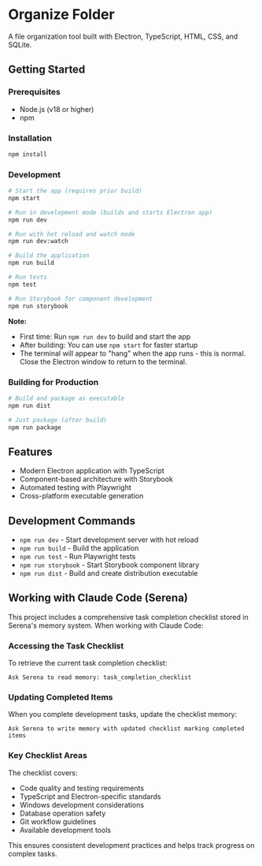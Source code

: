 # Organize Folder

A file organization tool built with Electron, TypeScript, HTML, CSS, and SQLite.

## Getting Started

### Prerequisites
- Node.js (v18 or higher)
- npm

### Installation
```bash
npm install
```

### Development
```bash
# Start the app (requires prior build)
npm start

# Run in development mode (builds and starts Electron app)
npm run dev

# Run with hot reload and watch mode
npm run dev:watch

# Build the application
npm run build

# Run tests
npm test

# Run Storybook for component development
npm run storybook
```

**Note:** 
- First time: Run `npm run dev` to build and start the app
- After building: You can use `npm start` for faster startup
- The terminal will appear to "hang" when the app runs - this is normal. Close the Electron window to return to the terminal.

### Building for Production
```bash
# Build and package as executable
npm run dist

# Just package (after build)
npm run package
```

## Features
- Modern Electron application with TypeScript
- Component-based architecture with Storybook
- Automated testing with Playwright
- Cross-platform executable generation

## Development Commands
- `npm run dev` - Start development server with hot reload
- `npm run build` - Build the application
- `npm run test` - Run Playwright tests
- `npm run storybook` - Start Storybook component library
- `npm run dist` - Build and create distribution executable

## Working with Claude Code (Serena)

This project includes a comprehensive task completion checklist stored in Serena's memory system. When working with Claude Code:

### Accessing the Task Checklist
To retrieve the current task completion checklist:
```
Ask Serena to read memory: task_completion_checklist
```

### Updating Completed Items
When you complete development tasks, update the checklist memory:
```
Ask Serena to write memory with updated checklist marking completed items
```

### Key Checklist Areas
The checklist covers:
- Code quality and testing requirements
- TypeScript and Electron-specific standards
- Windows development considerations
- Database operation safety
- Git workflow guidelines
- Available development tools

This ensures consistent development practices and helps track progress on complex tasks.
